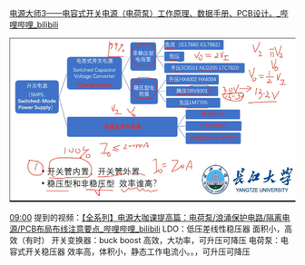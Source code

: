 [电源大师3——电容式开关电源（电荷泵）工作原理、数据手册、PCB设计。\_哔哩哔哩\_bilibili](https://www.bilibili.com/video/BV1dM4y1g785/?spm_id_from=333.337.search-card.all.click&vd_source=f8bf73f9a2b495eaf6f8446fa6016bc7)

![](https://raw.githubusercontent.com/acdefg/cdn/main/obsidian/20230424162402.png)

[09:00](https://www.bilibili.com/video/BV1dM4y1g785/?spm_id_from=333.337.search-card.all.click&vd_source=f8bf73f9a2b495eaf6f8446fa6016bc7#t=540.223003) 提到的视频：[【全系列】电源大咖课提高篇：电荷泵/浪涌保护电路/隔离电源/PCB布局布线注意要点\_哔哩哔哩\_bilibili](https://www.bilibili.com/video/BV17r4y1c7KJ/?spm_id_from=333.337.search-card.all.click)
LDO：低压差线性稳压器 
面积小，高效（有时）
开关变换器：buck boost
高效，大功率，可升压可降压
电荷泵：电容式开关稳压器
效率高，体积小，静态工作电流小。。，可升压可降压


